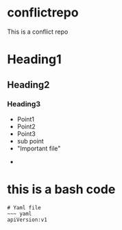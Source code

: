 # conflictrepo
This is a conflict repo
# Heading1
## Heading2
### Heading3
* Point1
* Point2
* Point3
 * sub point
 * "Important file"
 * ~~~ bash
 # this is a bash code
 ~~~
 # Yaml file
 ~~~ yaml
 apiVersion:v1
 ~~~
